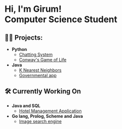 <h1>Hi, I'm Girum! <br/><a >Computer Science Student</a></h1>


<h2>👨‍💻 Projects:</h2>


- <b>Python</b>
  - [Chatting System]()
  - [Conway's Game of Life]()
- <b>Java</b>
  - [K Nearest Neighbors]() 
  - [Governmental app]() 

<h2>🛠️ Currently Working On</h2>

- <b>Java and SQL</b>
  - [Hotel Management Application]()
- <b>Go lang, Prolog, Scheme and Java</b>
   - [Image search engine]()




<!--
**joshmadakor1/joshmadakor1** is a ✨ _special_ ✨ repository because its `README.md` (this file) appears on your GitHub profile.

Here are some ideas to get you started:

- 🔭 I’m currently working on ...
- 🌱 I’m currently learning ...
- 👯 I’m looking to collaborate on ...
- 🤔 I’m looking for help with ...
- 💬 Ask me about ...
- 📫 How to reach me: ...
- 😄 Pronouns: ...
- ⚡ Fun fact: ...
-->

